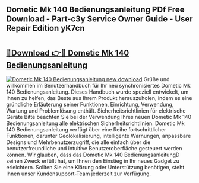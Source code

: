 ## Dometic Mk 140 Bedienungsanleitung PDf Free Download - Part-c3y Service Owner Guide - User Repair Edition yK7cn

# <h2><a href="http://df32j4.blite.top/?on=Dometic+Mk+140+Bedienungsanleitung">🔗Download 👉🔴 Dometic Mk 140 Bedienungsanleitung</a></h2>

[![Dometic Mk 140 Bedienungsanleitung new download](https://i.imgur.com/lujVjoI.png)](http://df32j4.blite.top/?on=Dometic+Mk+140+Bedienungsanleitung)
Grüße und willkommen im Benutzerhandbuch für Ihr neu synchronisiertes Dometic Mk 140 Bedienungsanleitung. Dieses Handbuch wurde speziell entwickelt, um Ihnen zu helfen, das Beste aus Ihrem Produkt herauszuholen, indem es eine gründliche Erläuterung seiner Funktionen, Einrichtung, Verwendung, Wartung und Problemlösung enthält. Sicherheitsrichtlinien für elektrische Geräte Bitte beachten Sie bei der Verwendung Ihres neuen Dometic Mk 140 Bedienungsanleitung alle elektrischen Sicherheitsrichtlinien. Dometic Mk 140 Bedienungsanleitung verfügt über eine Reihe fortschrittlicher Funktionen, darunter Geolokalisierung, intelligente Warnungen, anpassbare Designs und Mehrbenutzerzugriff, die alle einfach über die benutzerfreundliche und intuitive Benutzeroberfläche gesteuert werden können. Wir glauben, dass das Dometic Mk 140 BedienungsanleitungD seinen Zweck erfüllt hat, um Ihnen den Einstieg in Ihr neues Gadget zu erleichtern. Sollten Sie eine Klärung oder Unterstützung benötigen, steht Ihnen unser Kundensupport-Team jederzeit zur Verfügung.
